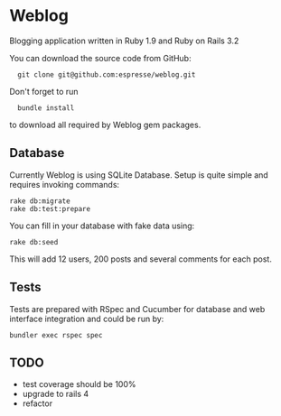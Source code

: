 Weblog
============
Blogging application written in Ruby 1.9 and Ruby on Rails 3.2

You can download the source code from GitHub:

      git clone git@github.com:espresse/weblog.git

Don't forget to run

      bundle install

to download all required by Weblog gem packages.

Database
--------

Currently Weblog is using SQLite Database. Setup is quite simple and requires invoking commands:

    rake db:migrate
    rake db:test:prepare

You can fill in your database with fake data using:

    rake db:seed

This will add 12 users, 200 posts and several comments for each post.

Tests
-----

Tests are prepared with RSpec and Cucumber for database and web interface integration and could be run by:

    bundler exec rspec spec

TODO
----
* test coverage should be 100%
* upgrade to rails 4
* refactor
